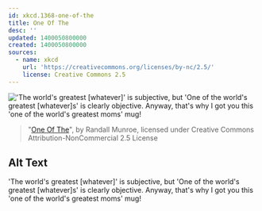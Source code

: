 ```yaml
---
id: xkcd.1368-one-of-the
title: One Of The
desc: ''
updated: 1400050800000
created: 1400050800000
sources:
  - name: xkcd
    url: 'https://creativecommons.org/licenses/by-nc/2.5/'
    license: Creative Commons 2.5
---
```

!['The world's greatest \[whatever\]' is subjective, but 'One of the world's greatest [whatever]s' is clearly objective. Anyway, that's why I got you this 'one of the world's greatest moms' mug!](https://imgs.xkcd.com/comics/one_of_the.png)
> "[One Of The](https://xkcd.com/1368/)", by Randall Munroe, licensed under Creative Commons Attribution-NonCommercial 2.5 License

## Alt Text
'The world's greatest \[whatever\]' is subjective, but 'One of the world's greatest [whatever]s' is clearly objective. Anyway, that's why I got you this 'one of the world's greatest moms' mug!
